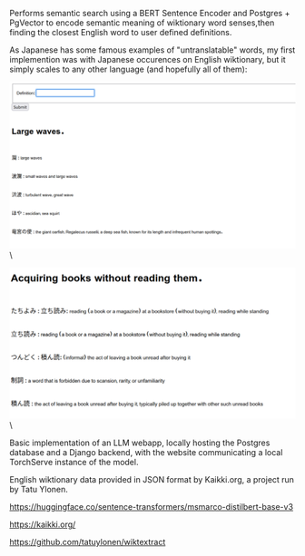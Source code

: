 Performs semantic search using a BERT Sentence Encoder and Postgres + PgVector to encode semantic meaning of wiktionary word senses,then finding the closest English word to user defined definitions.

As Japanese has some famous examples of "untranslatable" words, my first implemention was with Japanese occurences on English wiktionary, but it simply scales to any other language (and hopefully all of them):

<img src="Screenshot_2025-03-12_20-53-46.png" width="1000">\

<img src="Screenshot_2025-03-12_20-54-09.png" width="1000">\

Basic implementation of an LLM webapp, locally hosting the Postgres database and a Django backend, with the website communicating a local TorchServe instance of the model. 

English wiktionary data provided in JSON format by Kaikki.org, a project run by Tatu Ylonen.

https://huggingface.co/sentence-transformers/msmarco-distilbert-base-v3 

https://kaikki.org/ 

https://github.com/tatuylonen/wiktextract 
